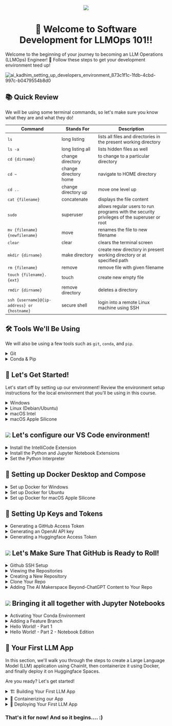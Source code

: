 <p align = "center" draggable=”false” ><img src="https://github.com/AI-Maker-Space/LLM-Dev-101/assets/37101144/d1343317-fa2f-41e1-8af1-1dbb18399719" 
     width="200px"
     height="auto"/>
</p>


## <h1 align="center" id="heading">:wave: Welcome to Software Development for LLMOps 101!!</h1>

Welcome to the beginning of your journey to becoming an LLM Operations (LLMOps) Engineer! 🎉 Follow these steps to get your development environment teed up!

![ai_kadhim_setting_up_developers_environment_873c1f1c-1fdb-4cbd-997c-b0479554b8d0](https://github.com/AI-Maker-Space/LLMOps-Dev-101/assets/37101144/b0f4e041-33a9-407f-bc9d-5aabd626652a)


## :books: Quick Review
We will be using some terminal commands, so let's make sure you know what they are and what they do! 

| Command      | Stands For |  Description |
| ----------- | ----------- | -------------|
| `ls`      | long listing       | lists all files and directories in the present working directory |
| `ls -a`  | long listing all   |  lists hidden files as well |
| `cd {dirname}`      | change directory       | to change to a particular directory |
| `cd ~`   | change directory home        | navigate to HOME directory |
| `cd ..`      | change directory up       | move one level up |
| `cat {filename}`   | concatenate        | displays the file content |
| `sudo`      | superuser       | allows regular users to run programs with the security privileges of the superuser or root |
| `mv {filename} {newfilename}`   | move        | renames the file to new filename |
| `clear`      | clear       | clears the terminal screen |
| `mkdir {dirname}`   | make directory        | create new directory in present working directory or at specified path |
| `rm {filename}`   | remove        | remove file with given filename |
| `touch {filename}.{ext}`   | touch        | create new empty file |
| `rmdir {dirname}`   | remove directory        | deletes a directory |
| `ssh {username}@{ip-address} or {hostname}`   | secure shell        | login into a remote Linux machine using SSH |

<p></p>

## :hammer_and_wrench: Tools We'll Be Using
We will also be using a few tools such as `git`, `conda`, and `pip`.
<details>
<summary>Git</summary>

Git is a free and open source distributed version control system designed to handle everything from small to very large projects. These are the commands we will be using with `git`:

`git clone` -> clone a remote repository to your local computer

`git add` -> add files to a commit

`git commit -m {message}` -> commit changes with a message

`git push` -> push commit to remote repository
</details>

<details>
<summary>Conda & Pip</summary>

Conda is an open-source, cross-platform, language-agnostic package manager and environment management system. We will use `pip` within `conda` environments to manage our package installations. `pip` is Python's package management system. `conda` comes with Anaconda. And Anaconda is a convenient way to set up your Python programming environment since it comes with an enviornment management tool (`conda`) and comes with extra packages that are commonly used in data science and ML.

Some commands we will use in this lesson when it comes to `conda` and `pip`:

`conda create --name llmops-course python=3.11 pip` -> This creates a virtual environment. A virtual environment is a Python environment such that the Python interpreter, libraries, amnd scripts installed into it are isolated from those installed on other environments and any libraries installed on the system. So basically, this allows you to keep all your project's code/dependencies/libraries separated from other projects. You are specifically saying to create said environment with the name `llmops-course`, use `python` version 3.8, and use `pip` as your package manager. The command `conda` invokes the underlying logic to actually make the virtual environment and manages said environments for you.

`conda activate llmops-course` -> This activates the virtual environment you made with the above command for your current terminal session.

`pip install numpy pandas matplotlib jupyter openai huggingface_hub` -> This installs the six packages mentioned - `numpy`, `pandas`, `jupyter`, `matplotlib`, and `openai`. `numpy` is used for scientific computing, `pandas` is used for data analysis, `matplotlib` is used for data graphics. `jupyter` is discussed later in this tutorial in depth! `openai` is used to access OpenAI's GPT models through an API key. `huggingface_hub` is used to push our code and models to Huggingface and host it in a Huggingface Space. `pip` is the Python package manager and you are telling it to `install` the listed packages to your environment.

</details>

<p></p>

## :rocket: Let's Get Started! 
Let's start off by setting up our environment!  Review the environment setup instructions for the local environment that you'll be using in this course.
<details>
  <summary>Windows</summary>


* Install [Windows Subsystem for Linux](https://docs.microsoft.com/en-us/windows/wsl/install) using Powershell

```powershell
wsl --install
```
* Install [Windows Terminal](https://www.microsoft.com/en-us/p/windows-terminal/9n0dx20hk701?activetab=pivot:overviewtab) (You can even make it your [default!](https://devblogs.microsoft.com/commandline/
windows-terminal-as-your-default-command-line-experience/))

* Install [Ubuntu](https://www.microsoft.com/en-us/p/ubuntu/9pdxgncfsczv?activetab=pivot:overviewtab)

* Make sure you've install the correct version with the command `wsl -l -v`
    
(If you find yourself getting stuck on the WSL2 install, [here](https://www.youtube.com/watch?v=VMZH9Pj2dXw&ab_channel=StefanRows) is a link to video instructions)

Give it a test drive! 

![WindowsTerminal](https://user-images.githubusercontent.com/72572922/160048214-37f08855-8b29-4c13-9d25-e0f69806f752.jpg)

Continue by installing the following tools using [Windows Terminal](https://www.microsoft.com/en-us/p/windows-terminal/9n0dx20hk701?activetab=pivot:overviewtab) to setup your environment. When prompted, make sure to add `conda` to `init`.

| Tool | Purpose | Command                                                                                           |
| :-------- | :-------- | :------------------------------------------------------------------------------------------------ |
| :snake: **Anaconda**  | Python & ML Toolkits | `wget https://repo.anaconda.com/archive/Anaconda3-2023.07-2-Linux-x86_64.sh` <br> `bash Anaconda3-2023.07-2-Linux-x86_64.sh` <br> `source ~/.bashrc` |
| :octocat: **Git**  | Version Control | `sudo apt update && sudo apt upgrade` <br> `sudo apt install git-all`   |
| :memo: **VS Code** | Development Environment | [Download](https://code.visualstudio.com/download) |

</details>

<details>
  <summary>Linux (Debian/Ubuntu)</summary>

Open terminal using <kbd>Ctrl</kbd>+<kbd>Shift</kbd>+<kbd>T</kbd>. Enter the following commands in terminal to setup your environment. When prompted, make sure to add `conda` to `init`.
| Tool | Purpose | Command                                                                                           |
| :-------- | :-------- | :------------------------------------------------------------------------------------------------ |
| :snake: **Anaconda**  | Python & ML Toolkits | `wget https://repo.anaconda.com/archive/Anaconda3-2023.07-2-Linux-x86_64.sh` <br> `bash Anaconda3-2023.07-2-Linux-x86_64.sh` <br> `source ~/.bashrc` |
| :octocat: **Git**  | Version Control | `sudo apt update && sudo apt upgrade` <br> `sudo apt install git-all`   |
| :memo: **VS Code** | Development Environment | [Download](https://code.visualstudio.com/download) |

</details>

<details>
  <summary>macOS Intel</summary>

To get started, we need to download the MacOS package manager, <strong>Homebrew</strong> :beer:, so that we can download the tools we'll be using in the course. If you don't already have Homebrew installed, run the following commands:

1. Open terminal using <kbd>⌘</kbd>+<kbd>Space</kbd> and type `terminal`.

2. Install Homebrew using the command below, following the command prompts:

    `/bin/bash -c "$(curl -fsSL https://raw.githubusercontent.com/Homebrew/install/HEAD/install.sh)"` 

3. Update Homebrew (This may take a few minutes)

    `git -C /usr/local/Homebrew/Library/Taps/homebrew/homebrew-core fetch --unshallow`

    `git -C /usr/local/Homebrew/Library/Taps/homebrew/homebrew-cask fetch`
     
4. Install the `wget` command to continue following along
     `brew install wget`

Enter the following commands in terminal to setup your environment. When prompted, make sure to add `conda` to `init`.

| Tool | Purpose | Command                                                                                           |
| :-------- | :-------- | :------------------------------------------------------------------------------------------------ |
| :snake: **Anaconda**  | Python & ML Toolkits | `wget https://repo.anaconda.com/archive/Anaconda3-2023.07-2-MacOSX-x86_64.sh` <br> `bash Anaconda3-2023.07-2-MacOSX-x86_64.sh` <br> `source ~/.bashrc` |
| :octocat: **Git**  | Version Control | `brew install git`   |
| :memo: **VS Code** | Development Environment | [Download](https://code.visualstudio.com/download) |

</details>

<details>
  <summary>macOS Apple Silicone</summary><br>

To leverage the Mx chip for Python, you must use a special Python distribution called [Miniforge](https://github.com/conda-forge/miniforge). 
Open terminal using <kbd>⌘</kbd>+<kbd>Space</kbd> and type `terminal`. Enter the following commands in terminal to setup your environment.

Miniforge can be installed using Homebrew or from the source. We suggest trying Homebrew option first.

### Option 1 Homebrew

To get started, we need to download the MacOS package manager, <strong>Homebrew</strong> :beer:, so that we can download the tools we'll be using in the course. If you don't already have Homebrew installed, run the following commands:

1. Open terminal using <kbd>⌘</kbd>+<kbd>Space</kbd> and type `terminal`.

2. Install Homebrew using the command below, following the command prompts:

    `/bin/bash -c "$(curl -fsSL https://raw.githubusercontent.com/Homebrew/install/HEAD/install.sh)"` 

3. Update Homebrew (This may take a few minutes)

    `git -C /usr/local/Homebrew/Library/Taps/homebrew/homebrew-core fetch --unshallow`

    `git -C /usr/local/Homebrew/Library/Taps/homebrew/homebrew-cask fetch`
     
4. Install the `wget` command to continue following along
     `brew install wget`

5. Install the `xcode-select` command-line utilities by typing the following command in the terminal

    `xcode-select --install`

After running the commands from the table, when prompted, initiate your conda base environment by running `conda init`.
| Tool | Purpose | Command                                                                                           |
| :-------- | :-------- | :------------------------------------------------------------------------------------------------ |
| :snake: **Miniforge**  | Python & ML Toolkits | `brew install miniforge` |
| :octocat: **Git**  | Version Control | `sudo apt update && sudo apt upgrade` <br> `sudo apt install git-all`   |
| :memo: **VS Code** | Development Environment | [Download](https://code.visualstudio.com/download) |

</details>


<p></p>


## <img src="https://upload.wikimedia.org/wikipedia/commons/f/f3/Visual_Studio_Code_0.10.1_icon.png" height=40px/> Let's configure our VS Code environment!

<details>
  <summary>Install the IntelliCode Extension</summary>

  IntelliCode is an AI-powered code completion extension to boost coding productivity. :sunglasses:

  1. Click the `Extensions` <img src="https://github.com/AI-Maker-Space/LLMOps-Dev-101/assets/37101144/f17d8f45-f174-4b9b-be92-8f1e85d8a77b" width=30px/> tab in the navigation panel on the left side of VS Code. 

  2. Type "IntelliCode" in the search bar.

  3. Click `install` <img src="https://github.com/AI-Maker-Space/LLMOps-Dev-101/assets/37101144/4c06f2a7-d7c3-4c59-b656-82170518cbeb" width=30px/> on the <ins><strong>Microsoft IntelliCode Extension</strong></ins>

</details>

<details>
  <summary>Install the Python and Jupyter Notebook Extensions</summary>

  1. Click the `Extensions` <img src="https://github.com/AI-Maker-Space/LLMOps-Dev-101/assets/37101144/f17d8f45-f174-4b9b-be92-8f1e85d8a77b" width=30px/> tab on the left side of the window.

  2. Type "Python" in the search bar.

  3. Click `Install` <img src="https://github.com/AI-Maker-Space/LLMOps-Dev-101/assets/37101144/4c06f2a7-d7c3-4c59-b656-82170518cbeb" width=30px/>  on both the <ins><strong>Python Extension</strong></ins> and on the <ins><strong>Microsoft Jupyter Notebook Extension</strong></ins>

</details>

<details>
  <summary>Set the Python Interpreter</summary>

  1. Open VS Code and click on `New File...`

  2. Open the Command Pallette 
    <strong>(Mac: </strong></ins> <kbd>Shift</kbd><kbd>⌘</kbd>+<kbd>P</kbd> 
    ,<strong> Windows: </strong></ins> <kbd>Ctrl</kbd>+<kbd>Shift</kbd>+<kbd>P</kbd>)

  3. Type "Python" in the search bar.

  4. Click on `New Python File`

  5. Open the Command Pallette again.  Can you remember the shortcut?  If    not, see #2 above again.

  6. Type "Python Interpreter".

  7. Click on `Python: Select Interpreter`

  8. Select the `Conda` environment that you installed earlier. 
  
  <p align = "center" draggable=”false”>
  <img src="https://github.com/AI-Maker-Space/LLMOps-Dev-101/assets/37101144/d95ff119-2c97-4bf8-9133-1bf167f61f6e"> 
  </p>

  9. Now you're ready to start coding!

</details>

<p> </p>


## 🐳 Setting up Docker Desktop and Compose

<details>
  <summary>Set up Docker for Windows</summary>

To install Docker Desktop successfully, you must:

- Meet the [system requirements](https://docs.docker.com/engine/install/ubuntu/#prerequisites)
- Have a 64-bit version of either Ubuntu Jammy Jellyfish 22.04 (LTS) or Ubuntu Impish Indri 21.10.
  Docker Desktop is supported on `x86_64` (or `amd64`) architecture.
- For non-Gnome Desktop environments, `gnome-terminal` must be installed:
  ```console
  $ sudo apt install gnome-terminal
  ```

1.  Update the `apt` package index and install packages to allow `apt` to use a
    repository over HTTPS:

    ```console
    $ sudo apt-get update
    $ sudo apt-get install ca-certificates curl gnupg
    ```

2.  Add Docker's official GPG key:

    ```console
    $ sudo install -m 0755 -d /etc/apt/keyrings
    $ curl -fsSL {{% param "download-url-base" %}}/gpg | sudo gpg --dearmor -o /etc/apt/keyrings/docker.gpg
    $ sudo chmod a+r /etc/apt/keyrings/docker.gpg
    ```

3.  Use the following command to set up the repository:

    ```console
    $ echo \
      "deb [arch="$(dpkg --print-architecture)" signed-by=/etc/apt/keyrings/docker.gpg] {{% param "download-url-base" %}} \
      "$(. /etc/os-release && echo "$VERSION_CODENAME")" stable" | \
      sudo tee /etc/apt/sources.list.d/docker.list > /dev/null
    ```

4. Update the `apt` package index:

   ```console
   $ sudo apt-get update
   ```


5. Download Docker Desktop
   
     ``` bash
     wget https://desktop.docker.com/linux/main/amd64/docker-desktop-4.22.1-amd64.deb
     ```

6. Install the package with apt as follows:
     ```bash
     $ sudo apt-get update
     $ sudo apt-get install ./docker-desktop-<version>-<arch>.deb
     ```
     
7. Launch Docker Desktop
     ```bash
          systemctl --user start docker-desktop
     ```
     
   > **Note**
   >
   > At the end of the installation process, `apt` displays an error due to installing a downloaded package. You
   > can ignore this error message.
   >
   > ```
   > N: Download is performed unsandboxed as root, as file '/home/user/Downloads/docker-desktop.deb' couldn't be accessed by user '_apt'. - pkgAcquire::Run (13: Permission denied)
</details>



<details>
  <summary>Set up Docker for Ubuntu</summary>

To install Docker Desktop successfully, you must:

- Meet the [system requirements](https://docs.docker.com/engine/install/ubuntu/#prerequisites)
- Have a 64-bit version of either Ubuntu Jammy Jellyfish 22.04 (LTS) or Ubuntu Impish Indri 21.10.
  Docker Desktop is supported on `x86_64` (or `amd64`) architecture.
- For non-Gnome Desktop environments, `gnome-terminal` must be installed:
  ```console
  $ sudo apt install gnome-terminal
  ```

1.  Update the `apt` package index and install packages to allow `apt` to use a
    repository over HTTPS:

    ```console
    $ sudo apt-get update
    $ sudo apt-get install ca-certificates curl gnupg
    ```

2.  Add Docker's official GPG key:

    ```console
    $ sudo install -m 0755 -d /etc/apt/keyrings
    $ curl -fsSL {{% param "download-url-base" %}}/gpg | sudo gpg --dearmor -o /etc/apt/keyrings/docker.gpg
    $ sudo chmod a+r /etc/apt/keyrings/docker.gpg
    ```

3.  Use the following command to set up the repository:

    ```console
    $ echo \
      "deb [arch="$(dpkg --print-architecture)" signed-by=/etc/apt/keyrings/docker.gpg] {{% param "download-url-base" %}} \
      "$(. /etc/os-release && echo "$VERSION_CODENAME")" stable" | \
      sudo tee /etc/apt/sources.list.d/docker.list > /dev/null
    ```

4. Update the `apt` package index:

   ```console
   $ sudo apt-get update
   ```


5. Download Docker Desktop
   
     ``` bash
     wget https://desktop.docker.com/linux/main/amd64/docker-desktop-4.22.1-amd64.deb
     ```

6. Install the package with apt as follows:
     ```bash
     $ sudo apt-get update
     $ sudo apt-get install ./docker-desktop-<version>-<arch>.deb
     ```
     
7. Launch Docker Desktop
     ```bash
          systemctl --user start docker-desktop
     ```
     
   > **Note**
   >
   > At the end of the installation process, `apt` displays an error due to installing a downloaded package. You
   > can ignore this error message.
   >
   > ```
   > N: Download is performed unsandboxed as root, as file '/home/user/Downloads/docker-desktop.deb' couldn't be accessed by user '_apt'. - pkgAcquire::Run (13: Permission denied)
</details>


<details>
  <summary>Set up Docker for macOS Apple Silicone</summary>
     
1. Double-click `Docker.dmg` to open the installer, then drag the Docker icon to
    the **Applications** folder.


2. Double-click `Docker.app` in the **Applications** folder to start Docker.

3. The Docker menu ({{< inline-image src="images/whale-x.svg" alt="whale menu" >}}) displays the Docker Subscription Service Agreement.

    {{< include "desktop-license-update.md" >}}

4. Select **Accept** to continue. 

   Note that Docker Desktop won't run if you do not agree to the terms. You can choose to accept the terms at a later date by opening Docker Desktop.

   For more information, see [Docker Desktop Subscription Service Agreement](https://www.docker.com/legal/docker-subscription-service-agreement). We recommend that you also read the [FAQs](https://www.docker.com/pricing/faq).
5. From the installation window, select either: 
   - **Use recommended settings (Requires password)**. This let's Docker Desktop automatically set the necessary configuration settings. 
   - **Use advanced settings**. You can then set the location of the Docker CLI tools either in the system or user directory, enable the default Docker socket, and enable privileged port mapping. See [Settings](../settings/mac.md#advanced), for more information and how to set the location of the Docker CLI tools.
6. Select **Finish**. If you have applied any of the above configurations that require a password in step 5, enter your password to confirm your choice.
</details>

## 🔑 Setting Up Keys and Tokens

<details>



     
  <summary>Generating a GitHub Access Token</summary>
     
**Create an account with GitHub [here](https://github.com/signup?ref_cta=Sign+up&ref_loc=header+logged+out&ref_page=%2F&source=header-home) if you do not have one.**

Navigate to [GitHub's Developer Token settings](https://github.com/settings/tokens).
Click on `Generate new token` > `Generate new token (classic)`
![Screenshot 2023-08-30 at 8 16 58 PM](https://github.com/AI-Maker-Space/LLMOps-Dev-101/assets/37101144/d6f57901-6e69-42e5-a22c-37b48ff6e3fc)

Give the token a description, set the expiration (we recommend 90 days), and check every box. When you're done, click `Generate token` at the bottom of the page. 

![Screenshot 2023-08-30 at 8 36 14 PM](https://github.com/AI-Maker-Space/LLMOps-Dev-101/assets/37101144/451bad7b-ec8a-4429-a5bb-8d0212d00f50)

Copy the access token and save it for later use. We will use this token to interact with GitHub. Please do not lose this access token or you will need to generate a new one.

![image](https://github.com/AI-Maker-Space/LLMOps-Dev-101/assets/37101144/f98c9644-e44b-4fd3-8590-db513bef6360)

</details>


<details>
  <summary>Generating an OpenAI API key</summary>
     
**Create an account with OpenAI [here](https://platform.openai.com/signup) if you do not have one.**

Navigate to [OpenAI's API Developer settings](https://platform.openai.com/account/api-keys) and click on `+ Create new secrete key`.
![image](https://github.com/AI-Maker-Space/LLMOps-Dev-101/assets/37101144/b6179d51-76ac-42a8-8304-39f8b5c9a8c8)

Name your key and click `Create secret key`
![image](https://github.com/AI-Maker-Space/LLMOps-Dev-101/assets/37101144/be0ea05f-59d3-4d20-939d-b402e3d4bbb2)

Copy the key and save it for later use. We will use this key several times in deploying projects. Please do not lose this key or you will need to generate a new one

![image](https://github.com/AI-Maker-Space/LLMOps-Dev-101/assets/37101144/cfaec5fa-5380-4aca-a6ae-6c14c8db6789)

We recommend your run through our [OpenAI Notebook](https://colab.research.google.com/drive/16Y67VozkGVErtrF3WQArpM52AOk5pBGu?usp=sharing#scrollTo=3qCKaH6vD-jZ) to learn how to utilize the OpenAI API.
</details>

<details>
  <summary>Generating a Huggingface Access Token</summary>
     
**Create an account with Huggingface [here](https://huggingface.co/join) if you do not have one.**

Navigate to [Token settings](https://huggingface.co/settings/tokens) and click on `New token`.
![Screenshot 2023-08-29 at 6 16 12 PM](https://github.com/AI-Maker-Space/LLMOps-Dev-101/assets/37101144/8ec271de-4cb2-44b0-b6f8-ea354e2c42c2)

Name your access token, change the role to write, and click `Generate a token`
![Screenshot 2023-08-29 at 6 16 58 PM](https://github.com/AI-Maker-Space/LLMOps-Dev-101/assets/37101144/b9ae1590-1541-497d-a54a-1188438844b8)

Copy the token and save it for later use. We will use this token several times in deploying projects. If you lose this token, you can always go back to your token's page and view the token.

![Screenshot 2023-08-29 at 6 17 29 PM](https://github.com/AI-Maker-Space/LLMOps-Dev-101/assets/37101144/5fa285fa-d2ef-4308-b713-fb7384a53516)

Login to Huggingface using your terminal
``` bash
huggingface-cli login
```
![Screenshot 2023-08-29 at 6 13 23 PM](https://github.com/AI-Maker-Space/LLMOps-Dev-101/assets/37101144/31727145-8451-48bd-a560-9d92a8d4af3a)

After logging in, press `y` to add the token to credentials for git.
![Screenshot 2023-08-29 at 6 18 13 PM](https://github.com/AI-Maker-Space/LLMOps-Dev-101/assets/37101144/5215d7eb-7a40-4e50-acf1-a5b7c5186a54)

</details>


## <img src="https://octodex.github.com/images/original.png" width=40px/> Let's Make Sure That GitHub is Ready to Roll!

<details>
  <summary>Github SSH Setup</summary>
  Secure Shell Protocol (SSH) provides a secure communication channel of an unsecured network.  Let's set it up!
  
  <p></p>

  1. Generate a Private/Public SSH Key Pair.
    
  ```console
  ssh-keygen -o -t rsa -C "your email address for github"
  ```

  2. Save file pair.  Default location `~/.ssh/id_rsa` is fine! 
  

  3. At the prompt, type in a secure passphrase.
  4. Copy the contents of the public key that we will share with GitHub. 

     * Mac: `pbcopy < ~/.ssh/id_rsa.pub` 

     * Windows (WSL): `clip.exe < ~/.ssh/id_rsa.pub`

     * Linux: `xclip -sel c < ~/.ssh/id_rsa.pub`
  
  5. Go to your GitHub account and go to `Settings`. 
  
  6. Under `Access`, click on the `SSH and GPG keys` tab on the left.

  ![image](https://github.com/AI-Maker-Space/LLMOps-Dev-101/assets/37101144/5fb54f16-7279-49c4-bda3-2da36cbbc306)


  7. Click on the `New SSH Key` button.
  
  ![image](https://github.com/AI-Maker-Space/LLMOps-Dev-101/assets/37101144/d5551c28-9d70-438c-b45d-43698384e3ff)

  
  8. Name the key, and paste the public key that you copied. Click the `Add SSH Key` button
  

  ![image](https://github.com/AI-Maker-Space/LLMOps-Dev-101/assets/37101144/8f7c4496-0e88-4058-9baf-73495322db8b)


</details>

<details>
  <summary>Viewing the Repositories</summary>

Login and click on the top right user icon, then go to `Your repositories`. 

<p align="center">
  <img width="648" alt="image" src="https://github.com/AI-Maker-Space/LLMOps-Dev-101/assets/37101144/18b766c6-ca91-4926-ad79-5fc101c3e6a0">
</p>
</details>


<details>
  <summary>Creating a New Repository</summary>

When viewing the respository page, click on `New` and proceed to create your repo.


<p align="center">
  <img width="335" alt="image" src="https://github.com/AI-Maker-Space/LLMOps-Dev-101/assets/37101144/dba31b88-0058-499c-a891-349de2d35279">
</p>
<hr>

**Filling Respository Details**

Create the repository by inputting the following:
* `Repo name`
* `Repo description`
* Make repo `public`
* Add a `README`
* Add `.gitignore` (Python template)
* Add `license` (choose MIT)

Then click `Create Repository`.

<p align="center">
  <img width="724" alt="image" src="https://github.com/AI-Maker-Space/LLMOps-Dev-101/assets/37101144/c20a19c1-548e-4576-b4b2-1d2ca99deae7">
</p>

</details>

<details>

<summary>Clone Your Repo</summary>

  1. Open your terminal and navigate to a place where you would like to make a directory to hold all your files for this class using the command `cd`. 


  ```console
  cd {directory name}
  ```
  
  2. Once there, make a top level directory using `mkdir`. 

  ```console
  mkdir {directory name}
  ```

  3. `cd` into it and make another directory called `code`. 

  ```console
  cd {directory name}
  ```

  ```console
  mkdir code
  ```

  4. `cd` into it and run your `git clone {your repo url}` command. 

  ```console
  cd code
  ```

  ```console
  git clone {your repo url}
  ```

</details>


<details>
  <summary>Adding The AI Makerspace Beyond-ChatGPT Content to Your Repo</summary>

  1. `cd` into your repo and check your remote git. 

  ```console
  cd {your repo name}
  ```

  ```console
  git remote -v
  ```

  At this point, you should just have access to your own repo with an origin branch with both fetch and push options.

  2. Let's setup our global configuration:

  ```console
  git config --global user.email "your email address"
  ```

  ```console
  git config --global user.name "your name"
  ```

  3. Let's add a local branch for development.

  ```console
  git checkout -b LocalDev
  ```

  You can change anything here in this branch!

  ```console
  git add .
  ```

  Commit the changes with the branch addition.

  ```console
  git commit -m "Adding a LocalDev branch."
  ```

  4. Let's push our local changes to our remote repo.

  ```console
  git checkout main
  ```

  ```console
  git merge LocalDev
  ```

  ```console
  git push origin main
  ```


5. Add the Beyond-ChatGPT (BC) repo as an extra remote repo:

  ```console
  git remote add BC git@github.com:AI-Maker-Space/Beyond-ChatGPT.git
  ```

  Let's check our remote repos:

  ```console
  git remote -v
  ```

  At this point, you should have access to both your own repo and the AI Maker Space repo and should see something like this:

  ```console
  BC    git@github.com:AI-Maker-Space/Beyond-ChatGPT.git (fetch)
  BC    git@github.com:AI-Maker-Space/Beyond-ChatGPT.git (push)
  origin git@github.com:ai-kadhim/TestRepo.git (fetch)
  origin git@github.com:ai-kadhim/TestRepo.git (push)
  ```

  Let's update our local repos:

  ```console
  git fetch --all
  ```

  Make a new branch for the Beyond-ChatGPT material (BCBranch).
  ```console
  git checkout --track -b BCBranch BC/main
  ```
  
  You should see something like this:
  
  ```console
  Branch 'BCBranch' set up to track remote branch 'main' from 'BC'.
  ```

  You can visually check whether you are in that branch:

  ```console
  git log --all --graph
  ```

  Now let's push our updated local repo to our remote repo!

  ```console
  git checkout main
  ```

  ```console
  git merge BCBranch --allow-unrelated-histories
  ```

  If there are any conflicts you'll need to resolve them.
  ```console
  git add .
  ```
  
  ```console
  git commit -m "message-here"
  ```
  
  ```console
  git push origin main
  ```

  From now on... after each release follow these steps to update your repo with new content:
  ```console
  git fetch --all
  git checkout BCBranch
  git merge --ff-only @{u}
  git add .
  git commit -m "branch is updated"
  git checkout main
  git merge BCBranch --allow-unrelated-histories
  ```

  You will be asked to add a comment about why this change is necessary --> add a message.
  
  ```console
  git push origin main
  ```
</details>

<p></p>

## <img src="https://jupyter.org/assets/homepage/main-logo.svg" width=40px/>  Bringing it all together with Jupyter Notebooks

<details>

  <summary>Activating Your Conda Environment</summary>

  1. Now, let's activate the environment we set-up earlier with the command `conda activate llmops-course`. If you were successful, you could see `(llmops-course)` preceeding your terminal commands.

</details>

<details>

  <summary>Adding a Feature Branch</summary>

  Let's add a feature branch to our local repo.  Earlier, we showed you how to add a feature branch and content to your repo via the Terminal.  This time we are going to show you how to do it using the VS Code GUI.  
  
  1. Click on the `main` <img src="images/vscode_main_branch.png" width=30px/> branch in the lower left side of the screen 

  2. You will then see a drop-down menu with some branch-level option commands.  Select the `Create a new branch` option.

  3. You will be prompted to enter the name for the branch.  Let's give our branch an informative name `feature-hello-world`.  The `feature` pre-fix is a common Git convention and let's our collaborators know what the purpose of the branch and the name of the feature.

  4. Now that we have a feature branch to work on, let's add some code to it!

</details>

<details>
  <summary>Hello World! - Part 1</summary>
  1. Next we will review some terminal commands and make some     additions to our repo.  Do these in your terminal where your     current working directory is your repo.

  * Check your current working directory: `pwd` 

  * Create a new file: `touch hello_world.py`

  * Create new directory: `mkdir app`

  * Move file to directory: `mv hello_world.py app/hello_world.py` 

  * Check that the move command worked: `cd app` and then `ls`, you
  should see your `hello_world.py` file

  * Lastly, lets clear our terminal screen: `clear`

  2. Click on the `Explorer` <img src="images/vscode_explorer_tab.png" width=30px/>  tab.

  3. Click on your `hello_world.py` file and type the following into the file:

  ```console
  print("hello world! let's do some ml ops!")
  ```

  4. Save. And now go to the integrated terminal by clicking `CTRL + ~`. In the terminal run your first program of the class by doing `cd app` -> `python hello_world.py`. Congrats, we are off to a great start!

</details>

<details>
  <summary>Hello World! - Part 2 - Notebook Edition</summary>

  1. Create a new file under `app` by clicking on the `Add file` button <img src="images/vscode_add_file.png" width=30px/> and let's name this file `hello_world.ipynb`. The `.ipynb` extension is a notebook extension which will allow you to interact with your code via a notebook in  VS Code, instead of a vanilla Python file. You might need to select your kernel in the top right of the notebook file, if so, choose the one we created previously.
  
  2. In the first cell of `hello_world.ipynb` lets do our imports. 

      ```
      import pandas as pd
      import numpy as np
      import matplotlib.pyplot as plt
      ```

  3. Run the cell by either clicking the play button or by doing `CTRL + ENTER`. 

  4. Create a new cell and in that put the following code:
      ```
      np.random.seed(0)

      values = np.random.randn(100) # array of normally distributed random numbers
      s = pd.Series(values) # generate a pandas series
      s.plot(kind='hist', title='Normally distributed random values') # hist computes distribution
      plt.show()   
      ```
      
  5. Run the cell and you should see your histogram plot! Well done. 

  ![coding histogram](images/coding_histogram.jpeg)

  6. Now let's commit our code to our remote repository. This can be done one of two ways - either through the terminal or through VS Code's GUI. I'll explain both ways and you can choose which you'll use.
    
  * Click `Source Control` <img src="images/vscode_source_control_tab.png" width=30px/>  on the left icon bar.

  * Add a message to your commit by typing in the message field. 

  * Click the check mark <img src="images/vscode_commit_check_mark.png" width=30px/> button under changes to add your files to this commit.  If you haven't saved your changes, you will be prompted to `Save All and Commit`.  Click `Save All and Commit`.
  
     
     
       <details>
       <summary>OPTIONAL: Manually staging individual files</summary>
          1. You can manually stage files by pressing the `+` button.
          
       ![image](https://i.imgur.com/2NnnSbc.png)
       </details>

  * Click the elipsis in `Source Control` <img src="images/vscode_ellipsis.png" width=30px/> ribbon and click `Push`.  You may also be prompted to `Sync Changes`.  This will do Pull and Push, which will fetch new changes to the code and push your updates as well.

  * You can then put in a pull request in GitHub <img src="images/github_pull_request.png" width=100px/>  to merge into the branch that you pulled from, in this case the main branch.  In real life, you would then review the code changes with another developer/team lead/supervisor and address any potential code conflicts.  
  
  <p align = "center" draggable=”false” ><img src="images/github_pull_request_compare.png" 
      width="500px"
      height="auto"/>
  </p>
  
</details>



## 🤖 Your First LLM App

In this section, we'll walk you through the steps to create a Large Language Model (LLM) application using Chainlit, then containerize it using Docker, and finally deploy it on Huggingface Spaces.

Are you ready? Let's get started!

<details>
  <summary>🏗️ Building Your First LLM App</summary>

1. Clone [this](https://github.com/AI-Maker-Space/Beyond-ChatGPT/tree/main) repo.

     ``` bash
     git clone https://github.com/AI-Maker-Space/Beyond-ChatGPT.git
     ```

2. Navigate inside this repo
     ``` bash
     cd Beyond-ChatGPT
     ```

3. Install the packages required for this python envirnoment in `requirements.txt`.
     ``` bash
     pip install -r requirements.txt
     ``` 

4. Open your `.env` file. Replace the `###` in your `.env` file with your OpenAI Key and save the file.
     ``` bash
     OPENAI_API_KEY=sk-###
     ```

5. Let's try deploying it locally. Make sure you're in the python environment where you installed Chainlit and OpenAI. Run the app using Chainlit. This may take a minute to run.
     ``` bash
     chainlit run app.py -w
     ```

![Screenshot 2023-08-31 at 12 23 40 PM](https://github.com/AI-Maker-Space/LLMOps-Dev-101/assets/37101144/54bcccf9-12e2-4cef-ab53-585c1e2b0fb5)


Great work! Let's see if we can interact with our chatbot.

![Screenshot 2023-08-31 at 12 25 31 PM](https://github.com/AI-Maker-Space/LLMOps-Dev-101/assets/37101144/854e4435-1dee-438a-9146-7174b39f7c61)
     

Awesome! Time to throw it into a docker container and prepare it for shipping!
</details>



<details>
  <summary>🐳 Containerizing our App</summary>

1. Let's build the Docker image. We'll tag our image as `llm-app` using the `-t` parameter. The `.` at the end means we want all of the files in our current directory to be added to our image.
     
     ``` bash
     docker build -t llm-app .
     ```

2. Run and test the Docker image locally using the `run` command. The `-p`parameter connects our **host port #** to the left of the `:` to our **container port #** on the right.
    
     ``` bash
     docker run -p 7860:7860 llm-app
     ```

3. Visit http://localhost:7860 in your browser to see if the app runs correctly.
![Screenshot 2023-08-31 at 12 23 40 PM](https://github.com/AI-Maker-Space/LLMOps-Dev-101/assets/37101144/2c764f25-09a0-431b-8d28-32246e0ca1b7)

Great! Time to ship!
</details>


<details>
  <summary>🚀 Deploying Your First LLM App</summary>

1. Let's create a new Huggingface Space. Navigate to [Huggingface](https://huggingface.co) and click on your profile picture on the top right. Then click on `New Space`.
   
![Screenshot 2023-08-30 at 7 04 03 PM](https://github.com/AI-Maker-Space/LLMOps-Dev-101/assets/37101144/f0656408-28b8-4876-9887-8f0c4b882bae)

2. Setup your space as shown below:
   
- Owner: Your username
- Space Name: `llm-app`
- License: `Openrail`
- Select the Space SDK: `Docker`
- Docker Template: `Blank`
- Space Hardware: `CPU basic - 2 vCPU - 16 GB - Free`
- Repo type: `Public`

![Screenshot 2023-08-30 at 7 12 47 PM](https://github.com/AI-Maker-Space/LLMOps-Dev-101/assets/37101144/8f16afd1-6b46-4d9f-b642-8fefe355c5c9)

3. You should see something like this. We're now ready to send our files to our Huggingface Space.

![image](https://github.com/AI-Maker-Space/LLMOps-Dev-101/assets/37101144/cbf366e2-7613-4223-932a-72c67a73f9c6)

4. 
Access the Application

Once deployed, access your app at:

ruby
Copy code
https://huggingface.co/spaces/your-username/llm-app
Conclusion
You've successfully created an LLM application with Chainlit, containerized it with Docker, and deployed it on Huggingface Spaces. Visit the link to interact with your deployed application.
</details>


### That's it for now!  And so it begins.... :)
<p></p>

</details>
